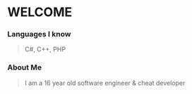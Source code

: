 # WELCOME
### Languages I know
> C#, C++, PHP
### About Me
> I am a 16 year old software engineer & cheat developer
